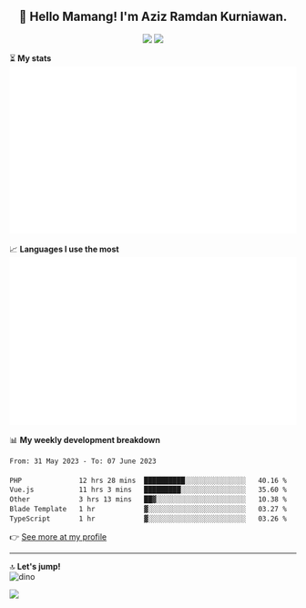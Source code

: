 <h2 align="center">👋 Hello Mamang! I'm Aziz Ramdan Kurniawan.</h2>  
<p align="center">
  <img src="https://komarev.com/ghpvc/?username=azizramdan">
  <img src="https://wakatime.com/badge/user/90056fa0-4c31-4eca-954e-2a3ac05896f9.svg">
</p>
    
⏳ **My stats**  
![](https://raw.githubusercontent.com/azizramdan/github-stats/master/generated/overview.svg#gh-dark-mode-only)

📈 **Languages I use the most**  
![](https://raw.githubusercontent.com/azizramdan/github-stats/master/generated/languages.svg#gh-dark-mode-only)

📊 **My weekly development breakdown**
<!--START_SECTION:waka-->

```txt
From: 31 May 2023 - To: 07 June 2023

PHP              12 hrs 28 mins  ██████████░░░░░░░░░░░░░░░   40.16 %
Vue.js           11 hrs 3 mins   █████████░░░░░░░░░░░░░░░░   35.60 %
Other            3 hrs 13 mins   ██▓░░░░░░░░░░░░░░░░░░░░░░   10.38 %
Blade Template   1 hr            ▓░░░░░░░░░░░░░░░░░░░░░░░░   03.27 %
TypeScript       1 hr            ▓░░░░░░░░░░░░░░░░░░░░░░░░   03.26 %
```

<!--END_SECTION:waka-->
👉 [See more at my profile](https://wakatime.com/@azizramdan)
***
🔝 **Let's jump!**  
![dino](https://raw.githubusercontent.com/azizramdan/azizramdan/master/dino.gif)  

![](https://hit.yhype.me/github/profile?user_id=27954794)
